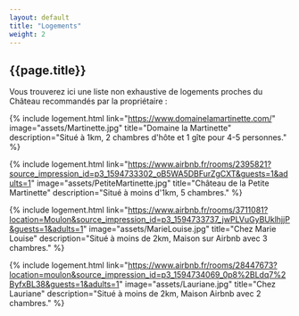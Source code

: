 ```yaml
---
layout: default
title: "Logements"
weight: 2
---
```


## {{page.title}}

Vous trouverez ici une liste non exhaustive de logements proches du Château recommandés par la propriétaire :

{% 
  include logement.html 
  link="https://www.domainelamartinette.com/" 
  image="assets/Martinette.jpg" 
  title="Domaine la Martinette" 
  description="Situé à 1km, 2 chambres d'hôte et 1 gîte pour 4-5 personnes."
%}

{% 
  include logement.html 
  link="https://www.airbnb.fr/rooms/2395821?source_impression_id=p3_1594733302_oB5WA5DBFurZgCXT&guests=1&adults=1" 
  image="assets/PetiteMartinette.jpg" 
  title="Château de la Petite Martinette" 
  description="Situé à moins d'1km, 5 chambres."
%}

{% 
  include logement.html 
  link="https://www.airbnb.fr/rooms/3711081?location=Moulon&source_impression_id=p3_1594733737_jwPLVuGyBUklhjjP&guests=1&adults=1" 
  image="assets/MarieLouise.jpg" 
  title="Chez Marie Louise" 
  description="Situé à moins de 2km, Maison sur Airbnb avec 3 chambres."
%}

{% 
  include logement.html 
  link="https://www.airbnb.fr/rooms/28447673?location=moulon&source_impression_id=p3_1594734069_0p8%2BLdq7%2ByfxBL38&guests=1&adults=1" 
  image="assets/Lauriane.jpg" 
  title="Chez Lauriane" 
  description="Situé à moins de 2km, Maison Airbnb avec 2 chambres."
%}
